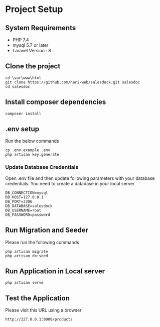 # Project Setup


## System Requirements

- PHP 7.4
- mysql 5.7 or later
- Laravel Version : 8

## Clone the project

    cd \var\www\html
    git clone https://github.com/hari-web/salesdock.git salesdoc
    cd salesdoc


## Install composer dependencies

    composer install

## .env setup 

Run the below commands

    cp .env.example .env
    php artisan key:generate
    
	
### Update Database Credentials

Open .env file and then update following parameters with your database credentials. You need to create a datadase in your local server

    DB_CONNECTION=mysql
    DB_HOST=127.0.0.1
    DB_PORT=3306
    DB_DATABASE=salesdock
    DB_USERNAME=root
    DB_PASSWORD=password
    

## Run Migration and Seeder

Please run the following commands

    php artisan migrate
    php artisan db:seed

## Run Application in Local server

    php artisan serve

## Test the Application
Please visit this URL using a browser

    http://127.0.0.1:8000/products


